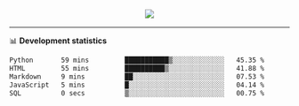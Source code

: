 <h3 align="center">
  <a href="https://github.com/hwalker928">
      <img src="https://github-profile-trophy.vercel.app/?username=hwalker928&no-bg=true&no-frame=true">
  </a>
</h3>


<hr>

📊 **Development statistics**

<!--START_SECTION:waka-->

```txt
Python       59 mins         ███████████▒░░░░░░░░░░░░░   45.35 %
HTML         55 mins         ██████████▒░░░░░░░░░░░░░░   41.88 %
Markdown     9 mins          ██░░░░░░░░░░░░░░░░░░░░░░░   07.53 %
JavaScript   5 mins          █░░░░░░░░░░░░░░░░░░░░░░░░   04.14 %
SQL          0 secs          ▒░░░░░░░░░░░░░░░░░░░░░░░░   00.75 %
```

<!--END_SECTION:waka-->
